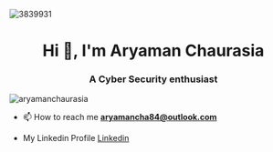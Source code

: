 ![3839931](https://user-images.githubusercontent.com/116074002/196403669-19fc0e32-7db6-4ab7-b03d-01be13d2d700.jpg)


<h1 align="center">Hi 👋, I'm Aryaman Chaurasia </h1>
<h3 align="center">A Cyber Security enthusiast </h3>

<p align="left"> <img src="https://komarev.com/ghpvc/?username=Aryaman-Chaurasia&label=Profile%20views&color=0e75b6&style=flat" alt="aryamanchaurasia" /> </p>

- 📫 How to reach me **aryamancha84@outlook.com**

- My Linkedin Profile [Linkedin](https://www.linkedin.com/in/aryaman-chaurasia/) 
